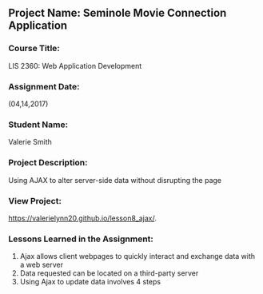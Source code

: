 ## Project Name:  Seminole Movie Connection Application

### Course Title:
LIS 2360:  Web Application Development

### Assignment Date:  
(04,14,2017)

### Student Name:  
Valerie Smith

### Project Description:
Using AJAX to alter server-side data without disrupting the page 

### View Project:
https://valerielynn20.github.io/lesson8_ajax/.

### Lessons Learned in the Assignment:
1. Ajax allows client webpages to quickly interact and exchange data with a web server
2. Data requested can be located on a third-party server
3. Using Ajax to update data involves 4 steps
